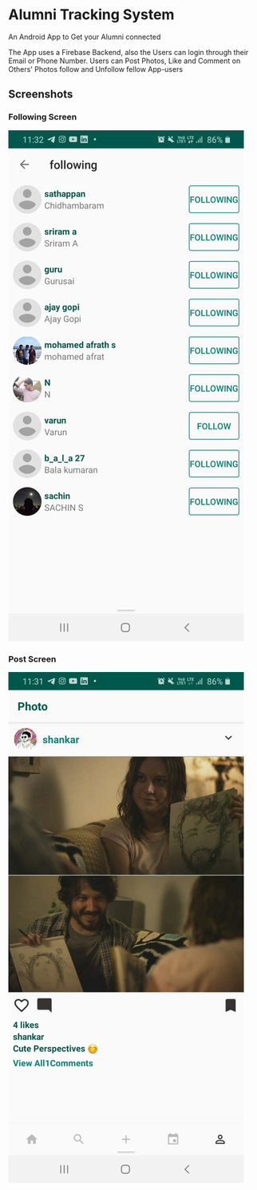 # Alumni Tracking System

An Android App to Get your Alumni connected 

The App uses a Firebase Backend, also the Users can login through their Email or Phone Number.
Users can Post Photos, Like and Comment on Others' Photos follow and Unfollow fellow App-users

## Screenshots
### Following Screen
![Following Screen](https://github.com/gomathishankar37/Alumni-Tracking-System/blob/master/Following%20Screen.jpeg)
### Post Screen
![Post Screen](https://github.com/gomathishankar37/Alumni-Tracking-System/blob/master/Post%20Screen.jpeg)
